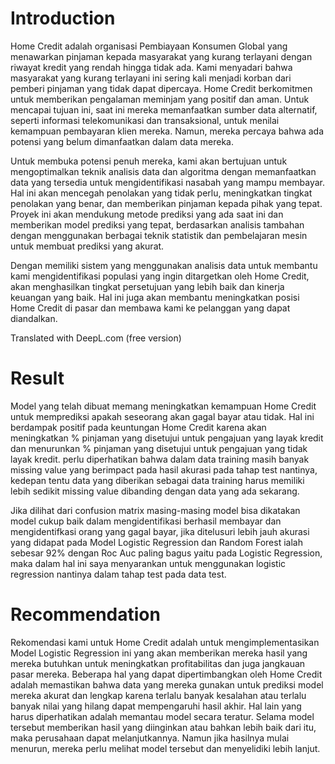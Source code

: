 # Introduction
Home Credit adalah organisasi Pembiayaan Konsumen Global yang menawarkan pinjaman kepada masyarakat yang kurang terlayani dengan riwayat kredit yang rendah hingga tidak ada. Kami menyadari bahwa masyarakat yang kurang terlayani ini sering kali menjadi korban dari pemberi pinjaman yang tidak dapat dipercaya. Home Credit berkomitmen untuk memberikan pengalaman meminjam yang positif dan aman. Untuk mencapai tujuan ini, saat ini mereka memanfaatkan sumber data alternatif, seperti informasi telekomunikasi dan transaksional, untuk menilai kemampuan pembayaran klien mereka. Namun, mereka percaya bahwa ada potensi yang belum dimanfaatkan dalam data mereka.

Untuk membuka potensi penuh mereka, kami akan bertujuan untuk mengoptimalkan teknik analisis data dan algoritma dengan memanfaatkan data yang tersedia untuk mengidentifikasi nasabah yang mampu membayar. Hal ini akan mencegah penolakan yang tidak perlu, meningkatkan tingkat penolakan yang benar, dan memberikan pinjaman kepada pihak yang tepat. Proyek ini akan mendukung metode prediksi yang ada saat ini dan memberikan model prediksi yang tepat, berdasarkan analisis tambahan dengan menggunakan berbagai teknik statistik dan pembelajaran mesin untuk membuat prediksi yang akurat.

Dengan memiliki sistem yang menggunakan analisis data untuk membantu kami mengidentifikasi populasi yang ingin ditargetkan oleh Home Credit, akan menghasilkan tingkat persetujuan yang lebih baik dan kinerja keuangan yang baik. Hal ini juga akan membantu meningkatkan posisi Home Credit di pasar dan membawa kami ke pelanggan yang dapat diandalkan.

Translated with DeepL.com (free version)
# Result 
Model yang telah dibuat memang meningkatkan kemampuan Home Credit untuk memprediksi apakah seseorang akan gagal bayar atau tidak. Hal ini berdampak positif pada keuntungan Home Credit karena akan meningkatkan % pinjaman yang disetujui untuk pengajuan yang layak kredit dan menurunkan % pinjaman yang disetujui untuk pengajuan yang tidak layak kredit. perlu diperhatikan bahwa dalam data training masih banyak missing value yang berimpact pada hasil akurasi pada tahap test nantinya, kedepan tentu data yang diberikan sebagai data training harus memiliki lebih sedikit missing value dibanding dengan data yang ada sekarang.

Jika dilihat dari confusion matrix masing-masing model bisa dikatakan model cukup baik dalam mengidentifikasi berhasil membayar dan mengidentifkasi orang yang gagal bayar, jika ditelusuri lebih jauh akurasi yang didapat pada Model Logistic Regression dan Random Forest ialah sebesar 92% dengan Roc Auc paling bagus yaitu pada Logistic Regression, maka dalam hal ini saya menyarankan untuk menggunakan logistic regression nantinya dalam tahap test pada data test.

# Recommendation
Rekomendasi kami untuk Home Credit adalah untuk mengimplementasikan Model Logistic Regression ini yang akan memberikan mereka hasil yang mereka butuhkan untuk meningkatkan profitabilitas dan juga jangkauan pasar mereka. Beberapa hal yang dapat dipertimbangkan oleh Home Credit adalah memastikan bahwa data yang mereka gunakan untuk prediksi model mereka akurat dan lengkap karena terlalu banyak kesalahan atau terlalu banyak nilai yang hilang dapat mempengaruhi hasil akhir. Hal lain yang harus diperhatikan adalah memantau model secara teratur. Selama model tersebut memberikan hasil yang diinginkan atau bahkan lebih baik dari itu, maka perusahaan dapat melanjutkannya. Namun jika hasilnya mulai menurun, mereka perlu melihat model tersebut dan menyelidiki lebih lanjut.
